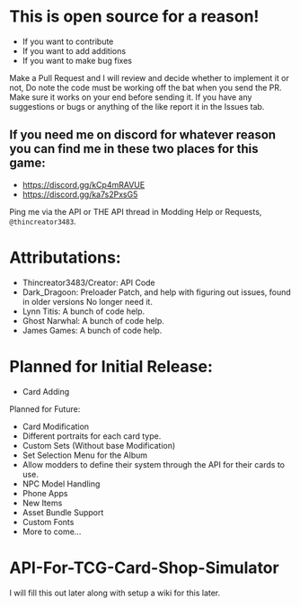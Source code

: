 # This is open source for a reason!
* If you want to contribute
* If you want to add additions
* If you want to make bug fixes

Make a Pull Request and I will review and decide whether to implement it or not, Do note the code must be working off the bat when you send the PR. Make sure it works on your end before sending it.
If you have any suggestions or bugs or anything of the like report it in the Issues tab.

## If you need me on discord for whatever reason you can find me in these two places for this game:
* https://discord.gg/kCp4mRAVUE
* https://discord.gg/ka7s2PxsG5

Ping me via the API or THE API thread in Modding Help or Requests, `@thincreator3483`.

# Attributations:

* Thincreator3483/Creator: API Code
* Dark_Dragoon: Preloader Patch, and help with figuring out issues, found in older versions No longer need it.
* Lynn Titis: A bunch of code help.
* Ghost Narwhal: A bunch of code help.
* James Games: A bunch of code help.

# Planned for Initial Release:
* Card Adding

Planned for Future:
* Card Modification
* Different portraits for each card type.
* Custom Sets (Without base Modification)
* Set Selection Menu for the Album
* Allow modders to define their system through the API for their cards to use.
* NPC Model Handling
* Phone Apps
* New Items
* Asset Bundle Support
* Custom Fonts
* More to come...

# API-For-TCG-Card-Shop-Simulator
I will fill this out later along with setup a wiki for this later.
